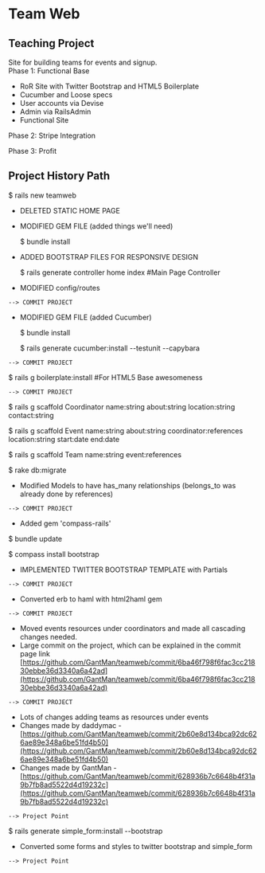 Team Web
=======


## Teaching Project
Site for building teams for events and signup.  
Phase 1: Functional Base
* RoR Site with Twitter Bootstrap and HTML5 Boilerplate
* Cucumber and Loose specs
* User accounts via Devise
* Admin via RailsAdmin
* Functional Site

Phase 2: Stripe Integration

Phase 3: Profit

## Project History Path
  
  $ rails new teamweb
  
* DELETED STATIC HOME PAGE
* MODIFIED GEM FILE (added things we'll need)

  $ bundle install
  
* ADDED BOOTSTRAP FILES FOR RESPONSIVE DESIGN

  $ rails generate controller home index #Main Page Controller
  
* MODIFIED config/routes 

`--> COMMIT PROJECT`


* MODIFIED GEM FILE (added Cucumber)
  
  $ bundle install

  $ rails generate cucumber:install --testunit --capybara
  
`--> COMMIT PROJECT`


$ rails g boilerplate:install #For HTML5 Base awesomeness

`--> COMMIT PROJECT`

$ rails g scaffold Coordinator name:string about:string location:string contact:string 

$ rails g scaffold Event name:string about:string coordinator:references location:string start:date end:date

$ rails g scaffold Team name:string event:references 

$ rake db:migrate 

* Modified Models to have has_many relationships (belongs_to was already
  done by references) 

`--> COMMIT PROJECT`

* Added gem 'compass-rails'

$ bundle update

$ compass install bootstrap

* IMPLEMENTED TWITTER BOOTSTRAP TEMPLATE with Partials

`--> COMMIT PROJECT`

* Converted erb to haml with html2haml gem

`--> COMMIT PROJECT`

* Moved events resources under coordinators and made all cascading changes needed.
* Large commit on the project, which can be explained in the commit page link [https://github.com/GantMan/teamweb/commit/6ba46f798f6fac3cc21830ebbe36d3340a6a42ad](https://github.com/GantMan/teamweb/commit/6ba46f798f6fac3cc21830ebbe36d3340a6a42ad)

`--> COMMIT PROJECT`

* Lots of changes adding teams as resources under events
* Changes made by daddymac - [https://github.com/GantMan/teamweb/commit/2b60e8d134bca92dc626ae89e348a6be51fd4b50](https://github.com/GantMan/teamweb/commit/2b60e8d134bca92dc626ae89e348a6be51fd4b50)
* Changes made by GantMan - [https://github.com/GantMan/teamweb/commit/628936b7c6648b4f31a9b7fb8ad5522d4d19232c](https://github.com/GantMan/teamweb/commit/628936b7c6648b4f31a9b7fb8ad5522d4d19232c)

`--> Project Point`

$ rails generate simple_form:install --bootstrap
* Converted some forms and styles to twitter bootstrap and simple_form

`--> Project Point`
